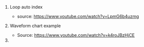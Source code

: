 1. Loop auto index
   - source: https://www.youtube.com/watch?v=LpmG6b4uzmg

2. Waveform chart example
   - Source: https://www.youtube.com/watch?v=k4roJBzHjCE
  
3. 
